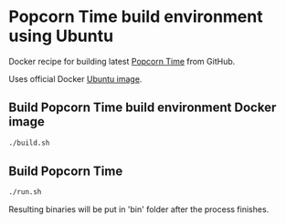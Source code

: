 Popcorn Time build environment using Ubuntu
===========================================

Docker recipe for building latest [Popcorn Time](https://github.com/popcorn-org/popcorn-app "Popcorn Time on GitHub") from GitHub.

Uses official Docker [Ubuntu image](https://index.docker.io/_/ubuntu/ "Official Ubuntu image on Docker index").

## Build Popcorn Time build environment Docker image

```bash
./build.sh
```

## Build Popcorn Time

```bash
./run.sh
```

Resulting binaries will be put in 'bin' folder after the process finishes.


